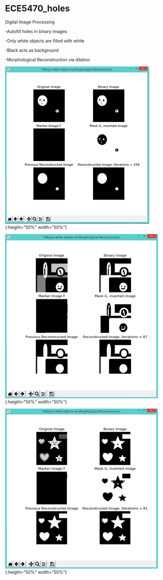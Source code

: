# ECE5470_holes
Digital Image Processing

-Autofill holes in binary images

-Only white objects are filled with white

-Black acts as background

-Morphological Reconstruction via dilation

![Reconstruction of Binary Image](https://github.com/iruminii/ECE5470_holes/blob/master/results/binaryimg.PNG){:height="50%" width="50%"}

![Reconstruction of Grayscale Image](https://github.com/iruminii/ECE5470_holes/blob/master/results/grayscale.PNG){:height="50%" width="50%"}

![Reconstruction of Color Image (read as grayscale)](https://github.com/iruminii/ECE5470_holes/blob/master/results/color_readasgrayscale.PNG){:height="50%" width="50%"}
